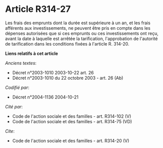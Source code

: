 # Article R314-27

Les frais des emprunts dont la durée est supérieure à un an, et les frais afférents aux investissements, ne peuvent être pris
en compte dans les dépenses autorisées que si ces emprunts ou ces investissements ont reçu, avant la date à laquelle est
arrêtée la tarification, l'approbation de l'autorité de tarification dans les conditions fixées à l'article R. 314-20.

**Liens relatifs à cet article**

_Anciens textes_:

  - Décret n°2003-1010 2003-10-22 art. 26
  - Décret n°2003-1010 du 22 octobre 2003 - art. 26 (Ab)

_Codifié par_:

  - Décret n°2004-1136 2004-10-21

_Cité par_:

  - Code de l'action sociale et des familles - art. R314-102 (V)
  - Code de l'action sociale et des familles - art. R314-75 (VD)

_Cite_:

  - Code de l'action sociale et des familles - art. R314-20 (V)
